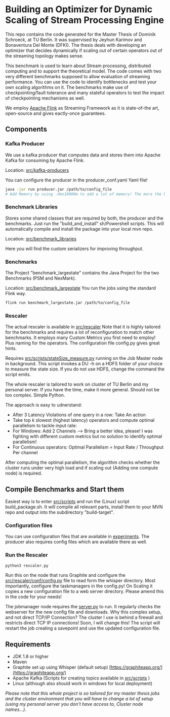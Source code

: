 # Building an Optimizer for Dynamic Scaling of Stream Processing Engine

This repo contains the code generated for the Master Thesis of Dominik Schroeck, at TU Berlin. It was supervised by Jeyhun Karimov and Bonaventura Del Monte (DFKI).
The thesis deals with developing an optimizer that decides dynamically if scaling out of certain operators out of the streaming topology makes sense.

This benchmark is used to learn about Stream processing, distributed computing and to support the theoretical model. The code comes with two very different benchmarks supposed to allow evaluation
of streaming performance. You can use the code to identify bottlenecks and test your own scaling algorithms on it. The benchmarks make use of checkpointing/fault tolerance and many stateful operators
to test the impact of checkpointing mechanisms as well.

We employ [Apache Flink](https://flink.apache.org) as Streaming Framework as it is state-of-the art, open-source and gives eactly-once guarantees.

## Components

### Kafka Producer
We use a kafka producer that computes data and stores them into Apache Kafka for consuming by Apache Flink.

Location: [src/kafka-producers](https://gitlab.tu-berlin.de/dominikschroeck/master-thesis/tree/master/src/kafka-producers)

You can configure the producer in the producer_conf.yaml Yaml file! 
```bash
java -jar run producer.jar /path/to/config_file
# Add Memory by using -Xmx10000m to add a lot of memory! The more the better. After a while, you will run into trouble otherwise
```

### Benchmark Libraries
Stores some shared classes that are required by both, the producer and the benchmarks. Just run the "build_and_install" sh/Powershell scripts. This will automatically compile and install the package into your local mvn repo.

Location: [src/benchmark_libraries](https://gitlab.tu-berlin.de/dominikschroeck/master-thesis/tree/master/src/benchmark_libraries)

Here you will find the custom serializers for improving throughput.

### Benchmarks
The Project "benchmark_largestate" contains the Java Project for the two Benchmarks (PSM and NexMark).

Location: [src/benchmark_largestate](https://gitlab.tu-berlin.de/dominikschroeck/master-thesis/tree/master/src/benchmark_largestate)
You run the jobs using the standard Flink way. 
```bash
flink run benchmark_largestate.jar /path/to/config_file
```

### Rescaler
The actual rescaler is available in [src/rescaler](https://gitlab.tu-berlin.de/dominikschroeck/master-thesis/tree/master/src/rescaler)
Note that it is highly tailored for the benchmarks and requires a lot of reconfiguration to match other benchmarks. It employs many Custom Metrics you first need to employ! Plus naming for the operators. The configuration file config.py gives great hints.

Requires [src/scripts/stateSize_measure.py](https://gitlab.tu-berlin.de/dominikschroeck/master-thesis/tree/master/src/scripts7stateSize_measure.py) running on the Job Master node in background. This script invokes a DU -h on a HDFS folder of your choice to measure the state size. If you do not use HDFS, change the command the script emits.

The whole rescaler is tailored to work on cluster of TU Berlin and my personal server. If you have the time, make it more general. Should not be too complex. Simple Python.

The approach is easy to udnerstand:
- After 3 Latency Violations of one query in a row: Take An action
- Take top $k$ slowest (highest latency) operators and compute optimal parallelism to tackle input rate:
 - For Windows: Add 2 Channels --> Bring a better idea, please! I was fighting with different custom metrics but no solution to identify optimal parallelism!
 - For Continuous operators: Optimal Parallelism = Input Rate / Throughput Per channel
 
After computing the optimal parallelism, the algorithm checks whether the cluster runs under very high load and if scaling out (Adding one compute node) is required. 

## Compile Benchmarks and Start them
Easiest way is to enter [src/scripts](https://gitlab.tu-berlin.de/dominikschroeck/master-thesis/tree/master/src/scripts) and run the (Linux) script build_package.sh. It will compile all relevant parts, install them to your MVN repo and output into the subdirectory "build-target".

### Configuration files
You can use configuration files that are available in [experiments](https://gitlab.tu-berlin.de/dominikschroeck/master-thesis/tree/master/experiments). The producer also requires config files which are available there as well.

### Run the Rescaler
```bash
python3 rescaler.py
```
Run this on the node that runs Graphite and configure the [src/rescaler/conf/config.py](https://gitlab.tu-berlin.de/dominikschroeck/master-thesis/tree/master/src/rescaler/conf/config.py) file to read form the whisper directory. Most importantly, configure the taskmanagers in the config.py! On Scaling it copies a new configuration file to a web server directory. Please amend this in the code for your needs!

The jobmanager node requires the [server.py](https://gitlab.tu-berlin.de/dominikschroeck/master-thesis/tree/master/src/rescaler/restarter/server.py) to run. It regularly checks the webserver for the new config file and downloads. Why this complex setup, and not direct TCP/IP Connection? The cluster I use is behind a firewall and restricts direct TCP IP connections! Soon, I will change this!
The script will restart the job creating a savepoint and use the updated configuration file.

## Requirements
- JDK 1.8 or higher
- Maven
- Graphite set up using Whisper (default setup) [https://graphiteapp.org/](https://graphiteapp.org/)
- Apache Kafka (Scripts for creating topics available in [src/scripts](https://gitlab.tu-berlin.de/dominikschroeck/master-thesis/tree/master/src/scripts) )
- Linux (although also should work in windows for local deployment) 

*Please note that this whole project is so tailored for my master thesis jobs and the cluster environment that you will have to change a lot of setup (using my personal server you don't have access to, Cluster node names...).*
